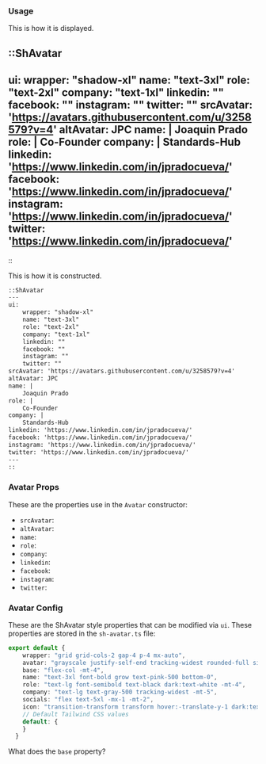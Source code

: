 ### Usage

This is how it is displayed. 

::ShAvatar
---
ui:
    wrapper: "shadow-xl"
    name: "text-3xl"
    role: "text-2xl"
    company: "text-1xl"
    linkedin: ""
    facebook: ""
    instagram: ""
    twitter: ""
srcAvatar: 'https://avatars.githubusercontent.com/u/3258579?v=4'
altAvatar: JPC
name: |
    Joaquin Prado
role: |
    Co-Founder
company: |
    Standards-Hub
linkedin: 'https://www.linkedin.com/in/jpradocueva/'
facebook: 'https://www.linkedin.com/in/jpradocueva/'
instagram: 'https://www.linkedin.com/in/jpradocueva/'
twitter: 'https://www.linkedin.com/in/jpradocueva/'
---
::

This is how it is constructed. 

```md
::ShAvatar
---
ui:
    wrapper: "shadow-xl"
    name: "text-3xl"
    role: "text-2xl"
    company: "text-1xl"
    linkedin: ""
    facebook: ""
    instagram: ""
    twitter: ""
srcAvatar: 'https://avatars.githubusercontent.com/u/3258579?v=4'
altAvatar: JPC
name: |
    Joaquin Prado
role: |
    Co-Founder
company: |
    Standards-Hub
linkedin: 'https://www.linkedin.com/in/jpradocueva/'
facebook: 'https://www.linkedin.com/in/jpradocueva/'
instagram: 'https://www.linkedin.com/in/jpradocueva/'
twitter: 'https://www.linkedin.com/in/jpradocueva/'
---
::
```

### Avatar Props
These are the properties use in the `Avatar` constructor:

* `srcAvatar`:
* `altAvatar`:
* `name`:
* `role`:
* `company`:
* `linkedin`: 
* `facebook`: 
* `instagram`: 
* `twitter`: 


### Avatar Config
These are the ShAvatar style properties that can be modified via `ui`. These properties are stored in the `sh-avatar.ts` file:

```ts
export default {
    wrapper: "grid grid-cols-2 gap-4 p-4 mx-auto",
    avatar: "grayscale justify-self-end tracking-widest rounded-full size-48",
    base: "flex-col -mt-4",
    name: "text-3xl font-bold grow text-pink-500 bottom-0",
    role: "text-lg font-semibold text-black dark:text-white -mt-4",
    company: "text-lg text-gray-500 tracking-widest -mt-5",
    socials: "flex text-5xl -mx-1 -mt-2",
    icon: "transition-transform transform hover:-translate-y-1 dark:text-white duration-400",
    // Default Tailwind CSS values
    default: {
    }
  }
```
What does the `base` property?